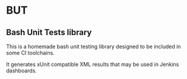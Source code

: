 # BUT
## Bash Unit Tests library

This is a homemade bash unit testing library designed to be 
included in some CI toolchains.

It generates xUnit compatible XML results that may be used in Jenkins dashboards.

